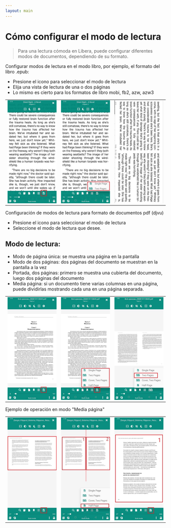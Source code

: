 ```yaml
---
layout: main
---
```


# Cómo configurar el modo de lectura

> Para una lectura cómoda en Libera, puede configurar diferentes modos de documentos, dependiendo de su formato.

Configurar modos de lectura en el modo libro, por ejemplo, el formato del libro .epub:

* Presione el icono para seleccionar el modo de lectura
* Elija una vista de lectura de una o dos páginas
* Lo mismo es cierto para los formatos de libro mobi, fb2, azw, azw3

||||
|-|-|-|
|![](1.jpg)|![](2.jpg)|![](3.jpg)|

Configuración de modos de lectura para formato de documentos pdf (djvu)

* Presione el icono para seleccionar el modo de lectura
* Seleccione el modo de lectura que desee.

## Modo de lectura:

* Modo de página única: se muestra una página en la pantalla
* Modo de dos páginas: dos páginas del documento se muestran en la pantalla a la vez
* Portada, dos páginas: primero se muestra una cubierta del documento, luego dos páginas del documento
* Media página: si un documento tiene varias columnas en una página, puede dividirlas mostrando cada una en una página separada.

||||
|-|-|-|
|![](4.jpg)|![](5.jpg)|![](6.jpg)|

Ejemplo de operación en modo &quot;Media página&quot;

||||
|-|-|-|
|![](7.jpg)|![](8.jpg)|![](9.jpg)|
